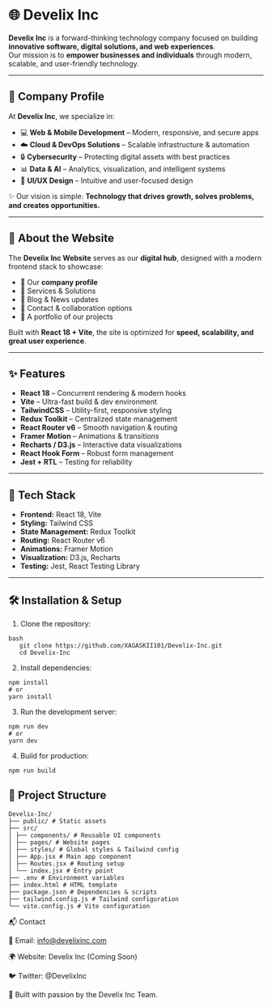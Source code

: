 # 🌐 Develix Inc

**Develix Inc** is a forward-thinking technology company focused on building **innovative software, digital solutions, and web experiences**.  
Our mission is to **empower businesses and individuals** through modern, scalable, and user-friendly technology.

---

## 🏢 Company Profile

At **Develix Inc**, we specialize in:

- 💻 **Web & Mobile Development** – Modern, responsive, and secure apps  
- ☁️ **Cloud & DevOps Solutions** – Scalable infrastructure & automation  
- 🔒 **Cybersecurity** – Protecting digital assets with best practices  
- 📊 **Data & AI** – Analytics, visualization, and intelligent systems  
- 🎨 **UI/UX Design** – Intuitive and user-focused design  

✨ Our vision is simple: **Technology that drives growth, solves problems, and creates opportunities.**

---

## 🚀 About the Website

The **Develix Inc Website** serves as our **digital hub**, designed with a modern frontend stack to showcase:

- 📝 Our **company profile**  
- 📌 Services & Solutions  
- 📰 Blog & News updates  
- 📩 Contact & collaboration options  
- 🎨 A portfolio of our projects  

Built with **React 18 + Vite**, the site is optimized for **speed, scalability, and great user experience**.

---

## ✨ Features

- **React 18** – Concurrent rendering & modern hooks  
- **Vite** – Ultra-fast build & dev environment  
- **TailwindCSS** – Utility-first, responsive styling  
- **Redux Toolkit** – Centralized state management  
- **React Router v6** – Smooth navigation & routing  
- **Framer Motion** – Animations & transitions  
- **Recharts / D3.js** – Interactive data visualizations  
- **React Hook Form** – Robust form management  
- **Jest + RTL** – Testing for reliability  

---

## 📁 Tech Stack

- **Frontend:** React 18, Vite  
- **Styling:** Tailwind CSS  
- **State Management:** Redux Toolkit  
- **Routing:** React Router v6  
- **Animations:** Framer Motion  
- **Visualization:** D3.js, Recharts  
- **Testing:** Jest, React Testing Library  

---

## 🛠️ Installation & Setup

1. Clone the repository:
```
bash
   git clone https://github.com/XAGASKII101/Develix-Inc.git
   cd Develix-Inc
```

2. Install dependencies:
```
npm install
# or
yarn install
```

3. Run the development server:
```
npm run dev
# or
yarn dev
```

4. Build for production:
```
npm run build
```
## 📁 Project Structure
```
Develix-Inc/
├── public/ # Static assets
├── src/
│ ├── components/ # Reusable UI components
│ ├── pages/ # Website pages
│ ├── styles/ # Global styles & Tailwind config
│ ├── App.jsx # Main app component
│ ├── Routes.jsx # Routing setup
│ └── index.jsx # Entry point
├── .env # Environment variables
├── index.html # HTML template
├── package.json # Dependencies & scripts
├── tailwind.config.js # Tailwind configuration
└── vite.config.js # Vite configuration
```

📬 Contact

📧 Email: info@develixinc.com

🌍 Website: Develix Inc (Coming Soon)

🐦 Twitter: @DevelixInc

💙 Built with passion by the Develix Inc Team.


